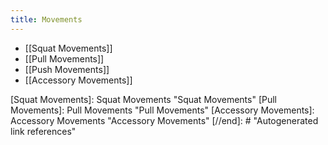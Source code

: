 ```yaml
---
title: Movements
---
```


- [[Squat Movements]]
- [[Pull Movements]]
- [[Push Movements]]
- [[Accessory Movements]]

[//begin]: # "Autogenerated link references for markdown compatibility"
[Squat Movements]: Squat Movements "Squat Movements"
[Pull Movements]: Pull Movements "Pull Movements"
[Accessory Movements]: Accessory Movements "Accessory Movements"
[//end]: # "Autogenerated link references"